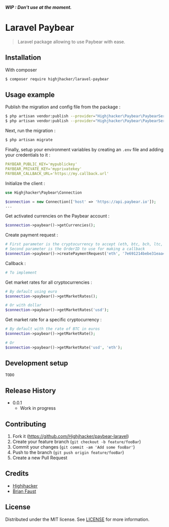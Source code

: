 ***WIP : Don't use at the moment.***

# Laravel Paybear
> Laravel package allowing to use Paybear with ease.

## Installation

With composer

```bash
$ composer require highjhacker/laravel-paybear
```

## Usage example

Publish the migration and config file from the package : 
```bash
$ php artisan vendor:publish --provider="Highjhacker\Paybear\PaybearServiceProvider" --tag="migrations"
$ php artisan vendor:publish --provider="Highjhacker\Paybear\PaybearServiceProvider" --tag="config"
```

Next, run the migration : 
```bash
$ php artisan migrate
```

Finally, setup your environment variables by creating an `.env` file and adding your credentials to it : 
```yaml
PAYBEAR_PUBLIC_KEY='mypublickey'
PAYBEAR_PRIVATE_KEY='myprivatekey'
PAYBEAR_CALLBACK_URL='https://my.callback.url'
```

Initialize the client :

```php
use Highjhacker\Paybear\Connection

$connection = new Connection(['host' => 'https://api.paybear.io']);
...
```

Get activated currencies on the Paybear account : 

```php
$connection->paybear()->getCurrencies();
```

Create payment request :

```php
# First parameter is the cryptocurrency to accept (eth, btc, bch, ltc, dash, btg, etc)
# Second parameter is the OrderID to use for making a callback
$connection->paybear()->createPaymentRequest('eth', '7e691214bebe31eaa4b813c59825391b');
```

Callback : 

```php
# To implement
```

Get market rates for all cryptocurrencies :

```php
# By default using euro
$connection->paybear()->getMarketRates();

# Or with dollar
$connection->paybear()->getMarketRates('usd');
```

Get market rate for a specific cryptocurrency : 
```php
# By default with the rate of BTC in euros 
$connection->paybear()->getMarketRate();

# Or 
$connection->paybear()->getMarketRate('usd', 'eth');
```


## Development setup

```sh
TODO
```

## Release History

* 0.0.1
    * Work in progress

## Contributing

1. Fork it (<https://github.com/Highjhacker/paybear-laravel>)
2. Create your feature branch (`git checkout -b feature/fooBar`)
3. Commit your changes (`git commit -am 'Add some fooBar'`)
4. Push to the branch (`git push origin feature/fooBar`)
5. Create a new Pull Request

## Credits

- [Highjhacker](https://github.com/Highjhacker)
- [Brian Faust](https://github.com/faustbrian)

## License

Distributed under the MIT license. See [LICENSE](https://github.com/Highjhacker/paybear-laravel/blob/master/LICENSE) for more information.
